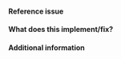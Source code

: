 <!-- 
Thanks for contributing a pull request! 
Please ensure that your PR satisfies the checklist before submitting:
- [] This project only accept codes for python 3.9 or higher.
- [] If you add a new algorithm sample code, please add a unit test file under `test` dir.
     This sample test code might help you : https://github.com/AtsushiSakai/PythonRobotics/blob/master/tests/test_a_star.py
- [] If you fix a bug of existing code please add a test function in the test code to show the issue was solved.
- [] Please fix all issues on CI (All CI should be green), before code review.

Note that this is my hobby project; I appreciate your
patience during the review process.

Again, thanks for contributing!
-->

#### Reference issue
<!--Example: fix #392-->

#### What does this implement/fix?
<!--Please explain your changes.-->

#### Additional information
<!--Any additional information you think is important.-->
